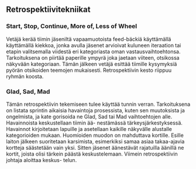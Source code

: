 ## Retrospektiivitekniikat

### Start, Stop, Continue, More of, Less of Wheel
Vetäjä kerää tiimin jäseniltä vapaamuotoista feed-bäckiä käyttämällä käyttämällä 
kiekkoa, jonka avulla jäsenet arvioivat kuluneen iteraation tai etapin valitsemalla
viidestä eri kategoriasta oman vastausvaihtoehtonsa. Tarkoituksena on piirtää paperille ympyrä
joka jaetaan viiteen, otsikossa näkyvään kategoriaan. Tämän 
jälkeen vetäjä esittää tiimille kysymyksiä pyörän otsikoiden teemojen mukaisesti. Retrospektiivin kesto riippuu ryhmän koosta.  

### Glad, Sad, Mad
Tämän retrospektiivin tekemiseen tulee käyttää tunnin verran. Tarkoituksena on listata 
sprintin aikaisia havaintoja prosessista, kuten sen muutoksista ja ongelmista, ja kate
gorisoida ne Glad, Sad tai Mad vaihtoehtojen alle. Havainnoista keskustellaan tiimin ää-
nestämässä tärkeysjärkestyksessä. Havainnot kirjoitetaan lapuille ja asetellaan kaikille näkyvälle alustalle
kategorioiden mukaan. Huomioiden muodon on mahduttava kortille. Esille laiton jälkeen suoritetaan karsimista, esimerkiksi samaa asiaa takaa-ajavia kortteja säästetään vain yksi. Sitten jäsenet äänestävät rajatuilla äänillä ne kortit, 
joista olisi tärkein päästä keskustelemaan. Viimein retrospektiivin johtaja aloittaa keskus-
telun. 
